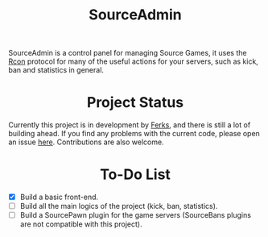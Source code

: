 <h1 align="center"> 
    SourceAdmin
</h1>
</br>

SourceAdmin is a control panel for managing Source Games, it uses the [Rcon](https://developer.valvesoftware.com/wiki/Source_RCON_Protocol) protocol for many of the useful actions for your servers, such as kick, ban and statistics in general.

<h1 align="center">Project Status</h1>

Currently this project is in development by [Ferks](https://github.com/Ferks-FK), and there is still a lot of building ahead.
If you find any problems with the current code, please open an issue [here](https://github.com/Ferks-FK/SourceAdmin/issues).
Contributions are also welcome.

<h1 align="center">To-Do List</h1>

- [x] Build a basic front-end.
- [ ] Build all the main logics of the project (kick, ban, statistics).
- [ ] Build a SourcePawn plugin for the game servers (SourceBans plugins are not compatible with this project).
